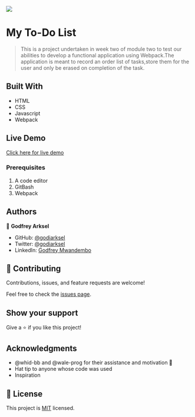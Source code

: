 ![](https://img.shields.io/badge/Microverse-blueviolet)

# My To-Do List

> This is a project undertaken in week two of module two to test our abilities to develop a functional application using Webpack.The application is meant to record an order list of tasks,store them for the user and only be erased on completion of the task.


## Built With

- HTML
- CSS
- Javascript
- Webpack

## Live Demo
 [Click here for live demo](https://godiarksel.github.io/my-to-do/)

### Prerequisites
1. A code editor
2. GitBash
3. Webpack

## Authors

👤 **Godfrey Arksel**

- GitHub: [@godiarksel](https://github.com/godiarksel)
- Twitter: [@godiarksel](https://twitter.com/godiarksel)
- LinkedIn: [Godfrey Mwandembo](https://linkedin.com/in/godfrey-mwandembo-045667127/)

## 🤝 Contributing

Contributions, issues, and feature requests are welcome!

Feel free to check the [issues page](https://github.com/godiarksel/my-todolist/issues).

## Show your support

Give a ⭐️ if you like this project!

## Acknowledgments

- @whid-bb and @wale-prog for their assistance and motivation 🥇 
- Hat tip to anyone whose code was used
- Inspiration

## 📝 License

This project is [MIT](./MIT.md) licensed.
